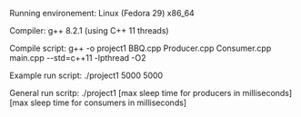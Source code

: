 Running environement: Linux (Fedora 29) x86_64

Compiler: g++  8.2.1 (using C++ 11 threads)

Compile script: g++ -o project1 BBQ.cpp Producer.cpp Consumer.cpp main.cpp --std=c++11 -lpthread -O2

Example run script: ./project1 5000 5000 

General run scritp: ./project1 [max sleep time for producers in milliseconds] [max sleep time for consumers in milliseconds]
